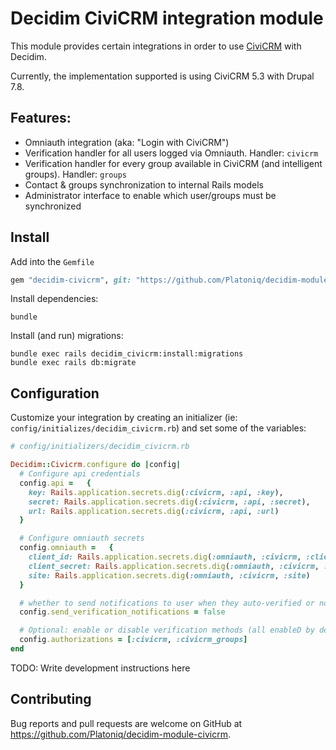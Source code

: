 Decidim CiviCRM integration module
==================================

This module provides certain integrations in order to use [CiviCRM](https://civicrm.org/) with Decidim.

Currently, the implementation supported is using CiviCRM 5.3 with Drupal 7.8.

Features:
--------

- Omniauth integration (aka: "Login with CiviCRM")
- Verification handler for all users logged via Omniauth. Handler: `civicrm`
- Verification handler for every group available in CiviCRM (and intelligent groups). Handler: `groups`
- Contact & groups synchronization to internal Rails models
- Administrator interface to enable which user/groups must be synchronized


Install
-------

Add into the `Gemfile`

```ruby
gem "decidim-civicrm", git: "https://github.com/Platoniq/decidim-module-civicrm", branch: "main"

```

Install dependencies:

```
bundle
```

Install (and run) migrations:


```
bundle exec rails decidim_civicrm:install:migrations
bundle exec rails db:migrate

```


## Configuration


Customize your integration by creating an initializer (ie: `config/initializes/decidim_civicrm.rb`) and set some of the variables:

```ruby
# config/initializers/decidim_civicrm.rb

Decidim::Civicrm.configure do |config|
  # Configure api credentials
  config.api =   {
    key: Rails.application.secrets.dig(:civicrm, :api, :key),
    secret: Rails.application.secrets.dig(:civicrm, :api, :secret),
    url: Rails.application.secrets.dig(:civicrm, :api, :url)
  }

  # Configure omniauth secrets
  config.omniauth =   {
    client_id: Rails.application.secrets.dig(:omniauth, :civicrm, :client_id),
    client_secret: Rails.application.secrets.dig(:omniauth, :civicrm, :client_secret),
    site: Rails.application.secrets.dig(:omniauth, :civicrm, :site)
  }

  # whether to send notifications to user when they auto-verified or not:
  config.send_verification_notifications = false

  # Optional: enable or disable verification methods (all enableD by default)
  config.authorizations = [:civicrm, :civicrm_groups]
end


```


TODO: Write development instructions here

## Contributing

Bug reports and pull requests are welcome on GitHub at https://github.com/Platoniq/decidim-module-civicrm.
